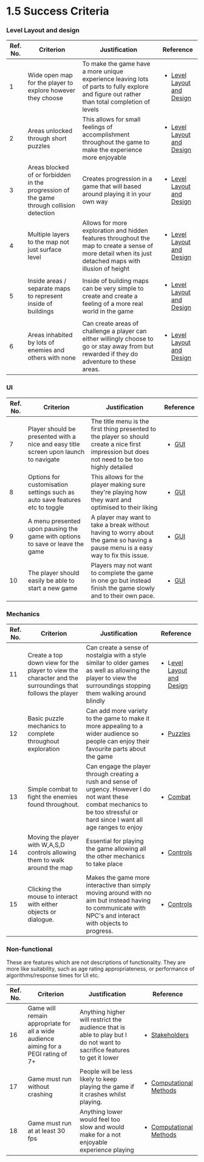 # 1.5 Success Criteria

### Level Layout and design

| Ref. No. | Criterion                                                                                | Justification                                                                                                                                           | Reference                                                                                                                 |
| -------- | ---------------------------------------------------------------------------------------- | ------------------------------------------------------------------------------------------------------------------------------------------------------- | ------------------------------------------------------------------------------------------------------------------------- |
| 1        | Wide open map for the player to explore however they choose                              | To make the game have a more unique experience leaving lots of parts to fully explore and figure out rather than total completion of levels             | <ul><li><a href="1.4a-features-of-the-proposed-solution.md#level-layout-and-design">Level Layout and Design</a></li></ul> |
| 2        | Areas unlocked through short puzzles                                                     | This allows for small feelings of accomplishment throughout the game to make the experience more enjoyable                                              | <ul><li><a href="1.4a-features-of-the-proposed-solution.md#level-layout-and-design">Level Layout and Design</a></li></ul> |
| 3        | Areas blocked of or forbidden in the progression of the game through collision detection | Creates progression in a game that will based around playing it in your own way                                                                         | <ul><li><a href="1.4a-features-of-the-proposed-solution.md#level-layout-and-design">Level Layout and Design</a></li></ul> |
| 4        | Multiple layers to the map not just surface level                                        | Allows for more exploration and hidden features throughout the map to create a sense of more detail when its just detached maps with illusion of height | <ul><li><a href="1.4a-features-of-the-proposed-solution.md#level-layout-and-design">Level Layout and Design</a></li></ul> |
| 5        | Inside areas / separate maps to represent inside of buildings                            | Inside of building maps can be very simple to create and create a feeling of a more real world in the game                                              | <ul><li><a href="1.4a-features-of-the-proposed-solution.md#level-layout-and-design">Level Layout and Design</a></li></ul> |
| 6        | Areas inhabited by lots of enemies and others with none                                  | Can create areas of challenge a player can either willingly choose to go or stay away from but rewarded if they do adventure to these areas.            | <ul><li><a href="1.4a-features-of-the-proposed-solution.md#level-layout-and-design">Level Layout and Design</a></li></ul> |

### UI

| Ref. No. | Criterion                                                                            | Justification                                                                                                                                  | Reference                                                                         |
| -------- | ------------------------------------------------------------------------------------ | ---------------------------------------------------------------------------------------------------------------------------------------------- | --------------------------------------------------------------------------------- |
| 7        | Player should be presented with a nice and easy title screen upon launch to navigate | The title menu is the first thing presented to the player so should create a nice first impression but does not need to be too highly detailed | <ul><li><a href="1.4a-features-of-the-proposed-solution.md#gui">GUI</a></li></ul> |
| 8        | Options for customisation settings such as auto save features etc to toggle          | This allows for the player making sure they're playing how they want and optimised to their liking                                             | <ul><li><a href="1.4a-features-of-the-proposed-solution.md#gui">GUI</a></li></ul> |
| 9        | A menu presented upon pausing the game with options to save or leave the game        | A player may want to take a break without having to worry about the game so having a pause menu is a easy way to fix this issue.               | <ul><li><a href="1.4a-features-of-the-proposed-solution.md#gui">GUI</a></li></ul> |
| 10       | The player should easily be able to start a new game                                 | Players may not want to complete the game in one go but instead finish the game slowly and to their own pace.                                  | <ul><li><a href="1.4a-features-of-the-proposed-solution.md#gui">GUI</a></li></ul> |

### Mechanics

| Ref. No. | Criterion                                                                                                | Justification                                                                                                                                                                      | Reference                                                                                                                 |
| -------- | -------------------------------------------------------------------------------------------------------- | ---------------------------------------------------------------------------------------------------------------------------------------------------------------------------------- | ------------------------------------------------------------------------------------------------------------------------- |
| 11       | Create a top down view for the player to view the character and the surroundings that follows the player | Can create a sense of nostalgia with a style similar to older games as well as allowing the player to view the surroundings stopping them walking around blindly                   | <ul><li>L<a href="1.4a-features-of-the-proposed-solution.md#level-layout-and-design">evel Layout and Design</a></li></ul> |
| 12       | Basic puzzle mechanics to complete throughout exploration                                                | Can add more variety to the game to make it more appealing to a wider audience so people can enjoy their favourite parts about the game                                            | <ul><li><a href="1.4a-features-of-the-proposed-solution.md#puzzles">Puzzles </a></li></ul>                                |
| 13       | Simple combat to fight the enemies found throughout.                                                     | Can engage the player through creating a rush and  sense of urgency. However I do not want these combat mechanics to be too stressful or hard since I want all age ranges to enjoy | <ul><li><a href="1.4a-features-of-the-proposed-solution.md#enemies">Combat</a></li></ul>                                  |
| 14       | Moving the player with W,A,S,D controls allowing them to walk around the map                             | Essential for playing the game allowing all the other mechanics to take place                                                                                                      | <ul><li><a href="1.4a-features-of-the-proposed-solution.md#controls">Controls</a></li></ul>                               |
| 15       | Clicking the mouse to interact with either objects or dialogue.                                          | Makes the game more interactive than simply moving around with no aim but instead having to communicate with NPC's and interact with objects to progress.                          | <ul><li><a href="1.4a-features-of-the-proposed-solution.md#controls">Controls</a></li></ul>                               |

### Non-functional

These are features which are not descriptions of functionality. They are more like suitability, such as age rating appropriateness, or performance of algorithms/response times for UI etc.

| Ref. No. | Criterion                                                                           | Justification                                                                                                           | Reference                                                                           |
| -------- | ----------------------------------------------------------------------------------- | ----------------------------------------------------------------------------------------------------------------------- | ----------------------------------------------------------------------------------- |
| 16       | Game will remain appropriate for all a wide audience aiming for a PEGI rating of 7+ | Anything higher will restrict the audience that is able to play but I do not want to sacrifice features to get it lower | <ul><li><a href="1.2-stakeholders.md">Stakeholders</a></li></ul>                    |
| 17       | Game must run without crashing                                                      | People will be less likely to keep playing the game if it crashes whilst playing.                                       | <ul><li><a href="1.4b-computational-methods.md">Computational Methods</a></li></ul> |
| 18       | Game must run at at least 30 fps                                                    | Anything lower would feel too slow and would make for a not enjoyable experience playing                                | <ul><li><a href="1.4b-computational-methods.md">Computational Methods</a></li></ul> |
